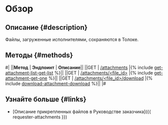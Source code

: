 # Обзор

## Описание {#description}

Файлы, загруженные исполнителями, сохраняются в Толоке.

## Методы {#methods}

#|
||**Метод** | **Эндпоинт** | **Описание**||
||GET | [/attachments](get-attachment-list.md) |{% include [get-attachment-list-get-list](../_includes/concepts/get-attachment-list/id-get-attachment-list/get-list.md) %}||
||GET | [/attachments/<file_id>](get-attachment.md) |{% include [get-attachment-get-one](../_includes/concepts/get-attachment/id-get-attachment/get-one.md) %}||
||GET | [/attachments/<file_id>/download](download-attachment.md) |{% include [download-attachment-download](../_includes/concepts/download-attachment/id-download-attachment/download.md) %}||
|#

## Узнайте больше {#links}

- [Описание прикрепленных файлов в Руководстве заказчика]({{ requester-attachments }})
